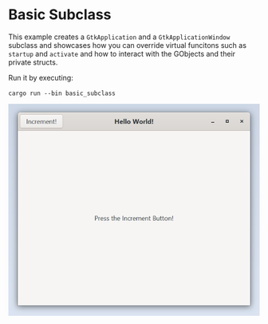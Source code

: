 # Basic Subclass

This example creates a `GtkApplication` and a `GtkApplicationWindow` subclass
and showcases how you can override virtual funcitons such as `startup`
and `activate` and how to interact with the GObjects and their private
structs.

Run it by executing:

```console
cargo run --bin basic_subclass
```

![screenshot](screenshot.png)